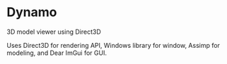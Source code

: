 # Dynamo
3D model viewer using Direct3D

Uses Direct3D for rendering API, Windows library for window, Assimp for modeling, and Dear ImGui for GUI.

